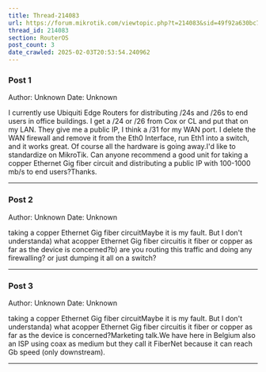 ```yaml
---
title: Thread-214083
url: https://forum.mikrotik.com/viewtopic.php?t=214083&sid=49f92a630bc7970d8ca50523be880e8f
thread_id: 214083
section: RouterOS
post_count: 3
date_crawled: 2025-02-03T20:53:54.240962
---
```


### Post 1
Author: Unknown
Date: Unknown

I currently use Ubiquiti Edge Routers for distributing /24s and /26s to end users in office buildings.  I get a /24 or /26 from Cox or CL and put that on my LAN.  They give me a public IP, I think a /31 for my WAN port.  I delete the WAN firewall and remove it from the Eth0 Interface, run Eth1 into a switch, and it works great.  Of course all the hardware is going away.I'd like to standardize on MikroTik.  Can anyone recommend a good unit for taking a copper Ethernet Gig fiber circuit and distributing a public IP with 100-1000 mb/s to end users?Thanks.

---
### Post 2
Author: Unknown
Date: Unknown

taking a copper Ethernet Gig fiber circuitMaybe it is my fault. But I don't understanda) what acopper Ethernet Gig fiber circuitis it fiber or copper as far as the device is concerned?b) are you routing this traffic and doing any firewalling? or just dumping it all on a switch?

---
### Post 3
Author: Unknown
Date: Unknown

taking a copper Ethernet Gig fiber circuitMaybe it is my fault. But I don't understanda) what acopper Ethernet Gig fiber circuitis it fiber or copper as far as the device is concerned?Marketing talk.We have here in Belgium also an ISP using coax as medium but they call it FiberNet because it can reach Gb speed (only downstream).

---

